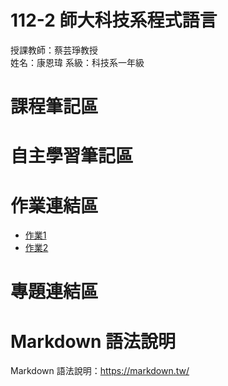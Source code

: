 # 112-2 師大科技系程式語言 
授課教師：蔡芸琤教授  
姓名：康恩瑋 
系級：科技系一年級

# 課程筆記區

# 自主學習筆記區

# 作業連結區
*  [作業1](https://github.com/kang111014/kanghub/blob/main/HW01)
*  [作業2](https://github.com/kang111014/kanghub/blob/main/HW02.ipynb)

# 專題連結區   

# Markdown 語法說明
Markdown 語法說明：https://markdown.tw/
